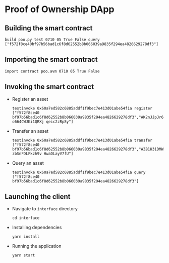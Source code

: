 
# Proof of Ownership DApp

## Building the smart contract

`build poo.py test 0710 05 True False query ["f572f8ce40bf97b56bad1c6f8d62552b8b066039a9835f294ea4826629278df3"] `

## Importing the smart contract

`import contract poo.avm 0710 05 True False`

## Invoking the smart contract

* Register an asset

    `testinvoke 0x60a7ed582c6885addf1f9bec7e413d01abe54f1a register ["f572f8ce40
bf97b56bad1c6f8d62552b8b066039a9835f294ea4826629278df3","AK2nJJpJr6o664CWJKi1QRXj
qeic2zRp8y"]`

* Transfer an asset

    `testinvoke 0x60a7ed582c6885addf1f9bec7e413d01abe54f1a transfer ["f572f8ce40
bf97b56bad1c6f8d62552b8b066039a9835f294ea4826629278df3","AZ81H31DMWzbSnFDLFkzh9v
HwaDLayV7fU"]`

* Query an asset

    `testinvoke 0x60a7ed582c6885addf1f9bec7e413d01abe54f1a query ["f572f8ce40
bf97b56bad1c6f8d62552b8b066039a9835f294ea4826629278df3"]`

## Launching the client

* Navigate to `interface` directory

    `cd interface` 

* Installing dependencies

    `yarn install`
    
* Running the application

    `yarn start`
 